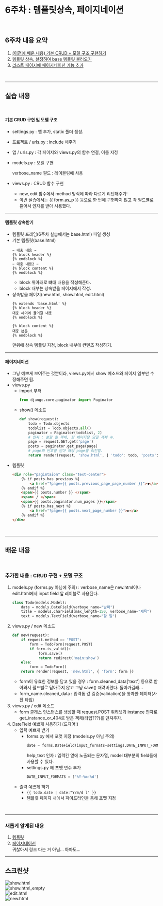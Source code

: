 # 6주차 : 템플릿상속, 페이지네이션
</br>

## 6주차 내용 요약
1. [(이전에 배운 내용) 기본 CRUD + 모델 구조 구현하기](#기본-CRUD-구현-및-모델-구조)
2. [템플릿 상속, 설정하여 base 템플릿 불러오기](#템플릿-상속받기)
3. [리스트 페이지에 페이지네이션 기능 추가](#페이지네이션)  
</br>

* * *

## **실습 내용**
</BR>

#### **기본 CRUD 구현 및 모델 구조**
   - settings.py : 앱 추가, static 폴더 생성.
   - 프로젝트 / urls.py : include 해주기
   - 앱 / urls.py : 각 페이지와 views.py의 함수 연결, 이름 지정
   - models.py : 모델 구현
        
        verbose_name 필드 : 레이블링에 사용
   - views.py : CRUD 함수 구현
     - new, edit 함수에서 method 방식에 따라 다르게 리턴해주기!
     - 이번 실습에서는 {{ form.as_p }} 등으로 한 번에 구현하지 않고 각 필드별로 뜯어서 인자를 받아 사용했다.
* * *
#### **템플릿 상속받기**
   - 템플릿 프레임(6주차 실습에서는 base.html) 파일 생성
   - 기본 템플릿(base.html)
        ``` html5
        ~ 대충 내용 ~
        {% block header %}
        {% endblock %}
        ~ 대충 내용2 ~
        {% block content %}
        {% endblock %}
        ```
      - block 위아래로 뼈대 내용을 작성해준다.
      - block 내부는 상속받을 페이지에서 작성.
   - 상속받을 페이지(new.html, show.html, edit.html)
        ``` html5
        {% extends 'base.html' %}
        {% block header %}
        대충 헤더에 들어갈 내용
        {% endblock %}

        {% block content %}
        대충 본문
        {% endblock %}
        ```
        맨위에 상속 템플릿 지정, block 내부에 컨텐츠 작성하기.
* * * 
#### **페이지네이션**
   - 그냥 예쁘게 보여주는 것뿐이라, views.py에서 show 메소드와 페이지 일부만 수정해주면 됨.
   - views.py
     - import 부터
        ``` python
        from django.core.paginator import Paginator
        ```
      - show() 메소드
        ``` python
        def show(request):
            todo = Todo.objects
            todolist = Todo.objects.all()
            paginator = Paginator(todolist, 2)
            # 인자 : 분할 될 객체, 한 페이지당 담길 객체 수.
            page = request.GET.get('page')
            posts = paginator.get_page(page)
            # page의 번호를 받아 해당 page를 리턴함.
            return render(request, 'show.html', { 'todo': todo, 'posts': posts })
        ```
   - 템플릿
        ``` html
        <div role="pagintaion" class="text-center">
            {% if posts.has_previous %}
                <a href="?page={{ posts.previous_page_page_number }}">◀</a>
            {% endif %}
            <span>{{ posts.number }} </span>
            <span> / </span>
            <span>{{ posts.paginator.num_pages }}</span>
            {% if posts.has_next %}
                <a href="?page={{ posts.next_page_number }}">▶</a>
            {% endif %}
        </div> 
        ``` 
</BR>

* * *
## **배운 내용**
</BR>

### **추가한 내용 : CRUD 구현 + 모델 구조**
   1. models.py (forms.py 아님에 주의) : verbose_name은 new.html이나 edit.html에서 input field 앞 레이블로 사용된다.
      ``` python
      class Todo(models.Model):
          date = models.DateField(verbose_name="날짜")
          title = models.CharField(max_length=150, verbose_name="제목")
          text = models.TextField(verbose_name="할 일")
      ```
   2. views.py / new 메소드
      ``` python
      def new(request):
          if request.method == "POST":
              form = TodoForm(request.POST)
              if form.is_valid():
                  form.save()
                  return redirect('main:show')
          else:
              form = TodoForm()
          return render(request, 'new.html', { 'form': form })
      ```
      * form이 유효한 정보를 담고 있을 경우 : form.cleaned_data['text'] 등으로 받아와서 필드별로 담아주지 않고 그냥 save() 때려버렸다. 돌아가길래...
      * form_name.cleaned_data : 입력폼 값 검증(validation)을 통과한 데이터(사전 타입)
   3. views.py / edit 메소드
      * form 클래스 인스턴스를 생성할 때 request.POST 쿼리셋과 instance 인자로 get_instance_or_404로 받은 객체(타입???)를 던져주자.
   4. DateField 예쁘게 사용하기 (드디어!)
      * 입력 예쁘게 받기 
        * forms.py 에서 포맷 지정 (models.py 아님 주의)
            ``` python
            date = forms.DateField(input_formats=settings.DATE_INPUT_FORMATS, help_text="Formats: YYYY-MM-DD", required=True)
            ```
            help_text 인자 : 입력칸 옆에 노출되는 문자열, model 대부분의 field들에 사용할 수 있다.
        * settings.py 에 포맷 변수 추가
            ``` python
            DATE_INPUT_FORMATS = ['%Y-%m-%d']
            ```
      * 출력 예쁘게 하기
        * ```{{ todo.date | date:"Y/m/d l" }}```
        * 템플릿 페이지 내에서 파이프라인을 통해 포맷 지정  
</br>

* * *
### **새롭게 알게된 내용**
   1. [템플릿](#템플릿-상속받기)
   2. [페이지네이션](#페이지네이션)  
    귀찮아서 링크 다는 거 아님... 아마도...

* * *
## 스크린샷

![show.html](https://github.com/dadahee/likelion8th/blob/master/Django/lab06/screenshots/todo_show.html.png)   
![show.html_empty](https://github.com/dadahee/likelion8th/blob/master/Django/lab06/screenshots/todo_show_empty.png)  
![edit.html](https://github.com/dadahee/likelion8th/blob/master/Django/lab06/screenshots/todo_edit.html.png)   
![new.html](https://github.com/dadahee/likelion8th/blob/master/Django/lab06/screenshots/todo_new.html.png)   